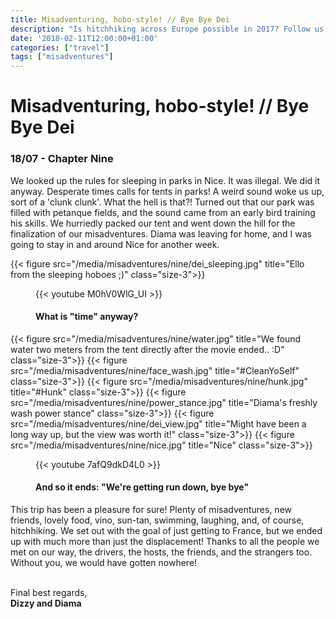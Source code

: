 ```yaml
---
title: Misadventuring, hobo-style! // Bye Bye Dei
description: "Is hitchhiking across Europe possible in 2017? Follow us, and find out!"
date: '2018-02-11T12:00:00+01:00'
categories: ["travel"]
tags: ["misadventures"]
---
```


# Misadventuring, hobo-style! // Bye Bye Dei
### 18/07 - Chapter Nine
We looked up the rules for sleeping in parks in Nice. It was illegal. We did it anyway. Desperate times calls for tents in parks! A weird sound woke us up, sort of a 'clunk clunk'. What the hell is that?! Turned out that our park was filled with petanque fields, and the sound came from an early bird training his skills. 
We hurriedly packed our tent and went down the hill for the finalization of our misadventures. Diama was leaving for home, and I was going to stay in and around Nice for another week.

{{< figure src="/media/misadventures/nine/dei_sleeping.jpg" title="Ello from the sleeping hoboes ;)" class="size-3">}}
<figure class="size-3">
    {{< youtube M0hV0WlG_UI >}}
    <figcaption>
        <h4>What is "time" anyway?</h4>
    </figcaption>
</figure>
{{< figure src="/media/misadventures/nine/water.jpg" title="We found water two meters from the tent directly after the movie ended.. :D" class="size-3">}}
{{< figure src="/media/misadventures/nine/face_wash.jpg" title="#CleanYoSelf" class="size-3">}}
{{< figure src="/media/misadventures/nine/hunk.jpg" title="#Hunk" class="size-3">}}
{{< figure src="/media/misadventures/nine/power_stance.jpg" title="Diama's freshly wash power stance" class="size-3">}}
{{< figure src="/media/misadventures/nine/dei_view.jpg" title="Might have been a long way up, but the view was worth it!" class="size-3">}}
{{< figure src="/media/misadventures/nine/nice.jpg" title="Nice" class="size-3">}}
<figure class="size-3">
    {{< youtube 7afQ9dkD4L0 >}}
    <figcaption>
        <h4>And so it ends: "We're getting run down, bye bye"</h4>
    </figcaption>
</figure>

This trip has been a pleasure for sure! Plenty of misadventures, new friends, lovely food, vino, sun-tan, swimming, laughing, and, of course, hitchhiking. We set out with the goal of just getting to France, but we ended up with much more than just the displacement! Thanks to all the people we met on our way, the drivers, the hosts, the friends, and the strangers too. Without you, we would have gotten nowhere!
<br /><br />

Final best regards,<br />**Dizzy and Diama**

